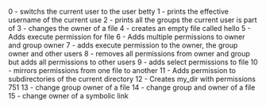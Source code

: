 0 - switchs the current user to the user betty
1 - prints the effective username of the current use
2 - prints all the groups the current user is part of
3 - changes the owner of a file
4 - creates an empty file called hello
5 - Adds execute permission for file
6 - Adds multiple permissions to owner and group owner
7 - adds execute permission to the owner, the group owner and other users
8 - removes all permissions from owner and group but adds all permissions to other users
9 - adds select permissions to file
10 - mirrors permissions from one file to another
11 - Adds permission to subdirectories of the current directory
12 - Creates my_dir with permissions 751
13 - change group owner of a file
14 - change group and owner of a file
15 - change owner of a symbolic link
